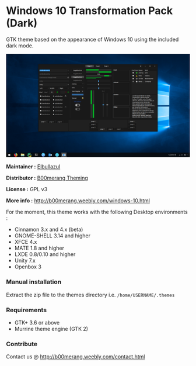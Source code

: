 # Windows 10 Transformation Pack (Dark)

GTK theme based on the appearance of Windows 10 using the included dark mode.

![Windows-10-TP-by-B00merang](https://github.com/B00merang-Project/gallery/raw/master/Windows%2010%20Dark%20(3).png)

**Maintainer :** [Elbullazul](https://github.com/Elbullazul)

**Distributor :** [B00merang Theming](https://github.com/B00merang-Project)

**License :** GPL v3

**More info :** http://b00merang.weebly.com/windows-10.html

For the moment, this theme works with the following Desktop environments : 
- Cinnamon 3.x and 4.x (beta)
- GNOME-SHELL 3.14 and higher
- XFCE 4.x
- MATE 1.8 and higher
- LXDE 0.8/0.10 and higher
- Unity 7.x
- Openbox 3

### Manual installation

Extract the zip file to the themes directory i.e. `/home/USERNAME/.themes`

### Requirements

- GTK+ 3.6 or above
- Murrine theme engine (GTK 2)

### Contribute

Contact us @ http://b00merang.weebly.com/contact.html
